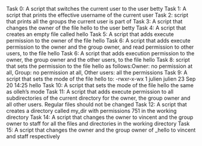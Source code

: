 Task 0: A script that switches the current user to the user betty
Task 1: A script that prints the effective username of the current user
Task 2: script that prints all the groups the current user is part of
Task 3: A script that changes the owner of the file hello to the user betty
Task 4: A script that creates an empty file called hello
Task 5: A script that adds execute permission to the owner of the file hello
Task 6: A script that adds execute permission to the owner and the group owner, and read permission to other users, to the file hello
Task 6: A script that adds execution permission to the owner, the group owner and the other users, to the file hello
Task 8: script that sets the permission to the file hello as follows:Owner: no permission at all, Group: no permission at all, Other users: all the permissions
Task 9: A script that sets the mode of the file hello to: -rwxr-x-wx 1 julien julien 23 Sep 20 14:25 hello
Task 10: A script that sets the mode of the file hello the same as olleh’s mode
Task 11: A script that adds execute permission to all subdirectories of the current directory for the owner, the group owner and all other users. Regular files should not be changed
Task 12: A script that creates a directory called my_dir with permissions 751 in the working directory
Task 14: A script that changes the owner to vincent and the group owner to staff for all the files and directories in the working directory
Task 15: A script that changes the owner and the group owner of _hello to vincent and staff respectively
